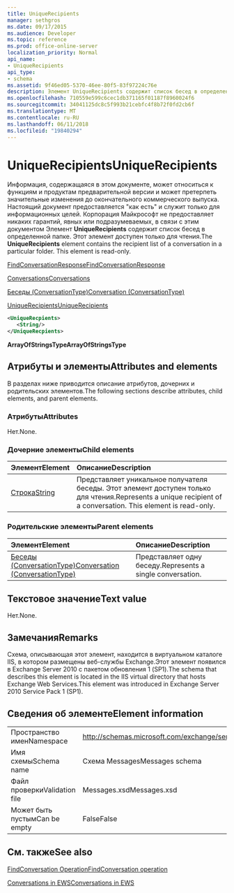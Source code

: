 ```yaml
---
title: UniqueRecipients
manager: sethgros
ms.date: 09/17/2015
ms.audience: Developer
ms.topic: reference
ms.prod: office-online-server
localization_priority: Normal
api_name:
- UniqueRecipients
api_type:
- schema
ms.assetid: 9f46ed05-5370-46ee-80f5-83f97224c76e
description: Элемент UniqueRecipients содержит список бесед в определенной папке. Этот элемент доступен только для чтения.
ms.openlocfilehash: 710559e599c6cec1db371165f01187f8960024f6
ms.sourcegitcommit: 34041125dc8c5f993b21cebfc4f8b72f0fd2cb6f
ms.translationtype: MT
ms.contentlocale: ru-RU
ms.lasthandoff: 06/11/2018
ms.locfileid: "19840294"
---
```

# <a name="uniquerecipients"></a><span data-ttu-id="0b7a3-104">UniqueRecipients</span><span class="sxs-lookup"><span data-stu-id="0b7a3-104">UniqueRecipients</span></span>

<span data-ttu-id="0b7a3-p102">Информация, содержащаяся в этом документе, может относиться к функциям и продуктам предварительной версии и может претерпеть значительные изменения до окончательного коммерческого выпуска. Настоящий документ предоставляется "как есть" и служит только для информационных целей. Корпорация Майкрософт не предоставляет никаких гарантий, явных или подразумеваемых, в связи с этим документом Элемент **UniqueRecipients** содержит список бесед в определенной папке. Этот элемент доступен только для чтения.</span><span class="sxs-lookup"><span data-stu-id="0b7a3-p102">The **UniqueRecipients** element contains the recipient list of a conversation in a particular folder. This element is read-only.</span></span> 
  
[<span data-ttu-id="0b7a3-107">FindConversationResponse</span><span class="sxs-lookup"><span data-stu-id="0b7a3-107">FindConversationResponse</span></span>](findconversationresponse.md)
  
[<span data-ttu-id="0b7a3-108">Conversations</span><span class="sxs-lookup"><span data-stu-id="0b7a3-108">Conversations</span></span>](conversations-ex15websvcsotherref.md)
  
[<span data-ttu-id="0b7a3-109">Беседы (ConversationType)</span><span class="sxs-lookup"><span data-stu-id="0b7a3-109">Conversation (ConversationType)</span></span>](conversation-conversationtype.md)
  
[<span data-ttu-id="0b7a3-110">UniqueRecipients</span><span class="sxs-lookup"><span data-stu-id="0b7a3-110">UniqueRecipients</span></span>](uniquerecipients.md)
  
```XML
<UniqueRecpients>
   <String/>
</UniqueRecpients>
```

 <span data-ttu-id="0b7a3-111">**ArrayOfStringsType**</span><span class="sxs-lookup"><span data-stu-id="0b7a3-111">**ArrayOfStringsType**</span></span>
## <a name="attributes-and-elements"></a><span data-ttu-id="0b7a3-112">Атрибуты и элементы</span><span class="sxs-lookup"><span data-stu-id="0b7a3-112">Attributes and elements</span></span>

<span data-ttu-id="0b7a3-113">В разделах ниже приводится описание атрибутов, дочерних и родительских элементов.</span><span class="sxs-lookup"><span data-stu-id="0b7a3-113">The following sections describe attributes, child elements, and parent elements.</span></span>
  
### <a name="attributes"></a><span data-ttu-id="0b7a3-114">Атрибуты</span><span class="sxs-lookup"><span data-stu-id="0b7a3-114">Attributes</span></span>

<span data-ttu-id="0b7a3-115">Нет.</span><span class="sxs-lookup"><span data-stu-id="0b7a3-115">None.</span></span>
  
### <a name="child-elements"></a><span data-ttu-id="0b7a3-116">Дочерние элементы</span><span class="sxs-lookup"><span data-stu-id="0b7a3-116">Child elements</span></span>

|<span data-ttu-id="0b7a3-117">**Элемент**</span><span class="sxs-lookup"><span data-stu-id="0b7a3-117">**Element**</span></span>|<span data-ttu-id="0b7a3-118">**Описание**</span><span class="sxs-lookup"><span data-stu-id="0b7a3-118">**Description**</span></span>|
|:-----|:-----|
|[<span data-ttu-id="0b7a3-119">Строка</span><span class="sxs-lookup"><span data-stu-id="0b7a3-119">String</span></span>](string.md) <br/> |<span data-ttu-id="0b7a3-p103">Представляет уникальное получателя беседы. Этот элемент доступен только для чтения.</span><span class="sxs-lookup"><span data-stu-id="0b7a3-p103">Represents a unique recipient of a conversation. This element is read-only.</span></span>  <br/> |
   
### <a name="parent-elements"></a><span data-ttu-id="0b7a3-122">Родительские элементы</span><span class="sxs-lookup"><span data-stu-id="0b7a3-122">Parent elements</span></span>

|<span data-ttu-id="0b7a3-123">**Элемент**</span><span class="sxs-lookup"><span data-stu-id="0b7a3-123">**Element**</span></span>|<span data-ttu-id="0b7a3-124">**Описание**</span><span class="sxs-lookup"><span data-stu-id="0b7a3-124">**Description**</span></span>|
|:-----|:-----|
|[<span data-ttu-id="0b7a3-125">Беседы (ConversationType)</span><span class="sxs-lookup"><span data-stu-id="0b7a3-125">Conversation (ConversationType)</span></span>](conversation-conversationtype.md) <br/> |<span data-ttu-id="0b7a3-126">Представляет одну беседу.</span><span class="sxs-lookup"><span data-stu-id="0b7a3-126">Represents a single conversation.</span></span>  <br/> |
   
## <a name="text-value"></a><span data-ttu-id="0b7a3-127">Текстовое значение</span><span class="sxs-lookup"><span data-stu-id="0b7a3-127">Text value</span></span>

<span data-ttu-id="0b7a3-128">Нет.</span><span class="sxs-lookup"><span data-stu-id="0b7a3-128">None.</span></span>
  
## <a name="remarks"></a><span data-ttu-id="0b7a3-129">Замечания</span><span class="sxs-lookup"><span data-stu-id="0b7a3-129">Remarks</span></span>

<span data-ttu-id="0b7a3-130">Схема, описывающая этот элемент, находится в виртуальном каталоге IIS, в котором размещены веб-службы Exchange.Этот элемент появился в Exchange Server 2010 с пакетом обновления 1 (SP1).</span><span class="sxs-lookup"><span data-stu-id="0b7a3-130">The schema that describes this element is located in the IIS virtual directory that hosts Exchange Web Services.This element was introduced in Exchange Server 2010 Service Pack 1 (SP1).</span></span>
  
## <a name="element-information"></a><span data-ttu-id="0b7a3-131">Сведения об элементе</span><span class="sxs-lookup"><span data-stu-id="0b7a3-131">Element information</span></span>

|||
|:-----|:-----|
|<span data-ttu-id="0b7a3-132">Пространство имен</span><span class="sxs-lookup"><span data-stu-id="0b7a3-132">Namespace</span></span>  <br/> |http://schemas.microsoft.com/exchange/services/2006/messages  <br/> |
|<span data-ttu-id="0b7a3-133">Имя схемы</span><span class="sxs-lookup"><span data-stu-id="0b7a3-133">Schema name</span></span>  <br/> |<span data-ttu-id="0b7a3-134">Схема Messages</span><span class="sxs-lookup"><span data-stu-id="0b7a3-134">Messages schema</span></span>  <br/> |
|<span data-ttu-id="0b7a3-135">Файл проверки</span><span class="sxs-lookup"><span data-stu-id="0b7a3-135">Validation file</span></span>  <br/> |<span data-ttu-id="0b7a3-136">Messages.xsd</span><span class="sxs-lookup"><span data-stu-id="0b7a3-136">Messages.xsd</span></span>  <br/> |
|<span data-ttu-id="0b7a3-137">Может быть пустым</span><span class="sxs-lookup"><span data-stu-id="0b7a3-137">Can be empty</span></span>  <br/> |<span data-ttu-id="0b7a3-138">False</span><span class="sxs-lookup"><span data-stu-id="0b7a3-138">False</span></span>  <br/> |
   
## <a name="see-also"></a><span data-ttu-id="0b7a3-139">См. также</span><span class="sxs-lookup"><span data-stu-id="0b7a3-139">See also</span></span>



[<span data-ttu-id="0b7a3-140">FindConversation Operation</span><span class="sxs-lookup"><span data-stu-id="0b7a3-140">FindConversation operation</span></span>](findconversation-operation.md)


[<span data-ttu-id="0b7a3-141">Conversations in EWS</span><span class="sxs-lookup"><span data-stu-id="0b7a3-141">Conversations in EWS</span></span>](http://msdn.microsoft.com/library/91e64629-db6c-4c94-9dcb-d386232e8467%28Office.15%29.aspx)

